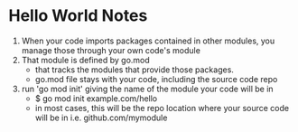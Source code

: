 # Hello World Notes
1. When your code imports packages contained in other modules, you manage those through your own code's module
2. That module is defined by go.mod
    - that tracks the modules that provide those packages.
    - go.mod file stays with your code, including the source code repo
3. run 'go mod init' giving the name of the module your code will be in
    - $ go mod init example.com/hello
    - in most cases, this will be the repo location where your source code will be in i.e. github.com/mymodule
    